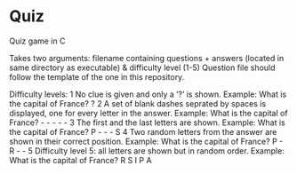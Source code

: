 # Quiz 
Quiz game in C

Takes two arguments: filename containing questions + answers (located in same directory as executable) & difficulty level (1-5)
Question file should follow the template of the one in this repository.

Difficulty levels:
1 No clue is given and only a ‘?’ is shown. Example: What is the capital of France? ?
2 A set of blank dashes seprated by spaces is displayed, one for every letter in the answer. Example: What is the capital of France? - - - - -
3 The first and the last letters are shown. Example: What is the capital of France? P - - - S
4 Two random letters from the answer are shown in their correct position. Example: What is the capital of France? P - R - -
5 Difficulty level 5: all letters are shown but in random order. Example: What is the capital of France? R S I P A
